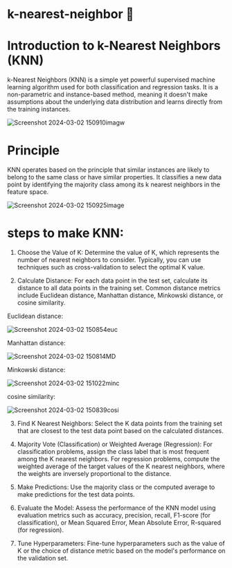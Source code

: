 # k-nearest-neighbor 🚀

# Introduction to k-Nearest Neighbors (KNN)

k-Nearest Neighbors (KNN) is a simple yet powerful supervised machine learning algorithm used for both classification and regression tasks. It is a non-parametric and instance-based method, meaning it doesn't make assumptions about the underlying data distribution and learns directly from the training instances.


![Screenshot 2024-03-02 150910imagw](https://github.com/Abdelrahman-Amen/k-nearest-neighbors-KNN-from-scratch-and-Built_in/assets/103226865/63efa6ef-e765-4345-820e-ffdb5c6dbb8c)
# Principle
KNN operates based on the principle that similar instances are likely to belong to the same class or have similar properties. It classifies a new data point by identifying the majority class among its k nearest neighbors in the feature space.

![Screenshot 2024-03-02 150925image](https://github.com/Abdelrahman-Amen/k-nearest-neighbors-KNN-from-scratch-and-Built_in/assets/103226865/b1ab4ca3-5d79-4404-ab47-4f1181bf165d)

# steps to make KNN:


1. Choose the Value of K: Determine the value of K, which represents the number of nearest neighbors to consider. Typically, you can use techniques such as cross-validation to select the optimal K value.

2. Calculate Distance: For each data point in the test set, calculate its distance to all data points in the training set. Common distance metrics include Euclidean distance, Manhattan distance, Minkowski distance, or cosine similarity.

Euclidean distance:


![Screenshot 2024-03-02 150854euc](https://github.com/Abdelrahman-Amen/k-nearest-neighbors-KNN-from-scratch-and-Built_in/assets/103226865/b810f505-99fb-4b44-b519-2f840d8dc34a)

Manhattan distance:


![Screenshot 2024-03-02 150814MD](https://github.com/Abdelrahman-Amen/k-nearest-neighbors-KNN-from-scratch-and-Built_in/assets/103226865/2b1d1fd6-08bd-4af7-a8fa-223fd35748e0)

Minkowski distance:


![Screenshot 2024-03-02 151022minc](https://github.com/Abdelrahman-Amen/k-nearest-neighbors-KNN-from-scratch-and-Built_in/assets/103226865/d6e25b88-d771-4577-927f-fe48293c13b8)

cosine similarity:


![Screenshot 2024-03-02 150839cosi](https://github.com/Abdelrahman-Amen/k-nearest-neighbors-KNN-from-scratch-and-Built_in/assets/103226865/f1c9602a-ea5b-457a-b82e-195924c562e6)

3. Find K Nearest Neighbors: Select the K data points from the training set that are closest to the test data point based on the calculated distances.

4. Majority Vote (Classification) or Weighted Average (Regression): For classification problems, assign the class label that is most frequent among the K nearest neighbors. For regression problems, compute the weighted average of the target values of the K nearest neighbors, where the weights are inversely proportional to the distance.

5. Make Predictions: Use the majority class or the computed average to make predictions for the test data points.

6. Evaluate the Model: Assess the performance of the KNN model using evaluation metrics such as accuracy, precision, recall, F1-score (for classification), or Mean Squared Error, Mean Absolute Error, R-squared (for regression).

7. Tune Hyperparameters: Fine-tune hyperparameters such as the value of K or the choice of distance metric based on the model's performance on the validation set.
